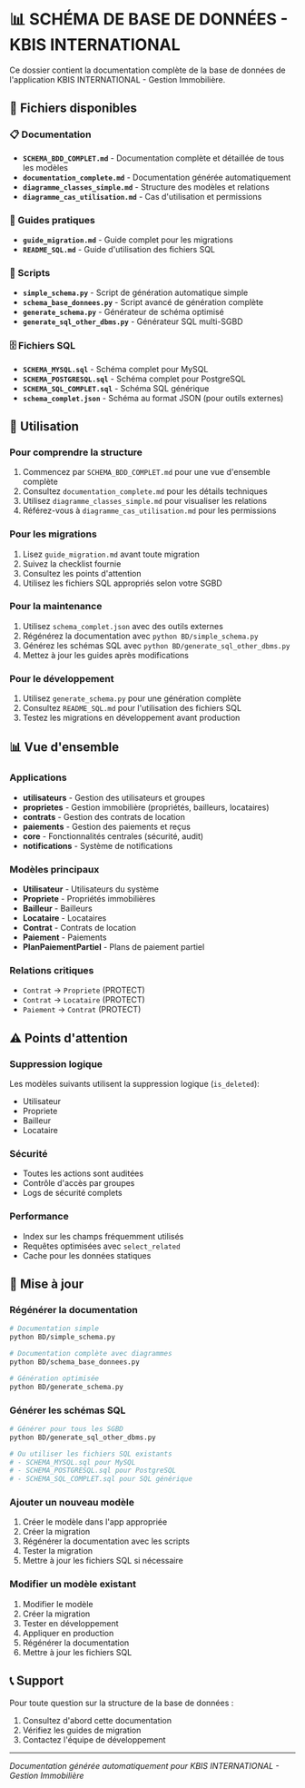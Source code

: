 # 📊 SCHÉMA DE BASE DE DONNÉES - KBIS INTERNATIONAL

Ce dossier contient la documentation complète de la base de données de l'application KBIS INTERNATIONAL - Gestion Immobilière.

## 📁 Fichiers disponibles

### 📋 Documentation
- **`SCHEMA_BDD_COMPLET.md`** - Documentation complète et détaillée de tous les modèles
- **`documentation_complete.md`** - Documentation générée automatiquement
- **`diagramme_classes_simple.md`** - Structure des modèles et relations
- **`diagramme_cas_utilisation.md`** - Cas d'utilisation et permissions

### 🔧 Guides pratiques
- **`guide_migration.md`** - Guide complet pour les migrations
- **`README_SQL.md`** - Guide d'utilisation des fichiers SQL

### 🚀 Scripts
- **`simple_schema.py`** - Script de génération automatique simple
- **`schema_base_donnees.py`** - Script avancé de génération complète
- **`generate_schema.py`** - Générateur de schéma optimisé
- **`generate_sql_other_dbms.py`** - Générateur SQL multi-SGBD

### 🗄️ Fichiers SQL
- **`SCHEMA_MYSQL.sql`** - Schéma complet pour MySQL
- **`SCHEMA_POSTGRESQL.sql`** - Schéma complet pour PostgreSQL
- **`SCHEMA_SQL_COMPLET.sql`** - Schéma SQL générique
- **`schema_complet.json`** - Schéma au format JSON (pour outils externes)

## 🎯 Utilisation

### Pour comprendre la structure
1. Commencez par `SCHEMA_BDD_COMPLET.md` pour une vue d'ensemble complète
2. Consultez `documentation_complete.md` pour les détails techniques
3. Utilisez `diagramme_classes_simple.md` pour visualiser les relations
4. Référez-vous à `diagramme_cas_utilisation.md` pour les permissions

### Pour les migrations
1. Lisez `guide_migration.md` avant toute migration
2. Suivez la checklist fournie
3. Consultez les points d'attention
4. Utilisez les fichiers SQL appropriés selon votre SGBD

### Pour la maintenance
1. Utilisez `schema_complet.json` avec des outils externes
2. Régénérez la documentation avec `python BD/simple_schema.py`
3. Générez les schémas SQL avec `python BD/generate_sql_other_dbms.py`
4. Mettez à jour les guides après modifications

### Pour le développement
1. Utilisez `generate_schema.py` pour une génération complète
2. Consultez `README_SQL.md` pour l'utilisation des fichiers SQL
3. Testez les migrations en développement avant production

## 📊 Vue d'ensemble

### Applications
- **utilisateurs** - Gestion des utilisateurs et groupes
- **proprietes** - Gestion immobilière (propriétés, bailleurs, locataires)
- **contrats** - Gestion des contrats de location
- **paiements** - Gestion des paiements et reçus
- **core** - Fonctionnalités centrales (sécurité, audit)
- **notifications** - Système de notifications

### Modèles principaux
- **Utilisateur** - Utilisateurs du système
- **Propriete** - Propriétés immobilières
- **Bailleur** - Bailleurs
- **Locataire** - Locataires
- **Contrat** - Contrats de location
- **Paiement** - Paiements
- **PlanPaiementPartiel** - Plans de paiement partiel

### Relations critiques
- `Contrat` → `Propriete` (PROTECT)
- `Contrat` → `Locataire` (PROTECT)
- `Paiement` → `Contrat` (PROTECT)

## ⚠️ Points d'attention

### Suppression logique
Les modèles suivants utilisent la suppression logique (`is_deleted`):
- Utilisateur
- Propriete
- Bailleur
- Locataire

### Sécurité
- Toutes les actions sont auditées
- Contrôle d'accès par groupes
- Logs de sécurité complets

### Performance
- Index sur les champs fréquemment utilisés
- Requêtes optimisées avec `select_related`
- Cache pour les données statiques

## 🔄 Mise à jour

### Régénérer la documentation
```bash
# Documentation simple
python BD/simple_schema.py

# Documentation complète avec diagrammes
python BD/schema_base_donnees.py

# Génération optimisée
python BD/generate_schema.py
```

### Générer les schémas SQL
```bash
# Générer pour tous les SGBD
python BD/generate_sql_other_dbms.py

# Ou utiliser les fichiers SQL existants
# - SCHEMA_MYSQL.sql pour MySQL
# - SCHEMA_POSTGRESQL.sql pour PostgreSQL
# - SCHEMA_SQL_COMPLET.sql pour SQL générique
```

### Ajouter un nouveau modèle
1. Créer le modèle dans l'app appropriée
2. Créer la migration
3. Régénérer la documentation avec les scripts
4. Tester la migration
5. Mettre à jour les fichiers SQL si nécessaire

### Modifier un modèle existant
1. Modifier le modèle
2. Créer la migration
3. Tester en développement
4. Appliquer en production
5. Régénérer la documentation
6. Mettre à jour les fichiers SQL

## 📞 Support

Pour toute question sur la structure de la base de données :
1. Consultez d'abord cette documentation
2. Vérifiez les guides de migration
3. Contactez l'équipe de développement

---

*Documentation générée automatiquement pour KBIS INTERNATIONAL - Gestion Immobilière*
